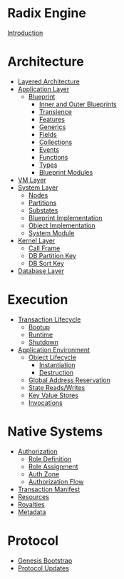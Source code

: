 # Radix Engine

[Introduction](README.md)

# Architecture

- [Layered Architecture](architecture/layers.md)
- [Application Layer](architecture/application/README.md)
  - [Blueprint](architecture/application/blueprint/README.md)
    - [Inner and Outer Blueprints](architecture/application/blueprint/inner_outer.md)
    - [Transience](architecture/application/blueprint/transience.md)
    - [Features](architecture/application/blueprint/features.md)
    - [Generics](architecture/application/blueprint/generics.md)
    - [Fields](architecture/application/blueprint/fields.md)
    - [Collections](architecture/application/blueprint/collections.md)
    - [Events](architecture/application/blueprint/events.md)
    - [Functions](architecture/application/blueprint/functions.md)
    - [Types](architecture/application/blueprint/types.md)
    - [Blueprint Modules](architecture/application/blueprint/blueprint_modules.md)
- [VM Layer](architecture/vm/README.md)
- [System Layer](architecture/system/README.md)
  - [Nodes]()
  - [Partitions]()
  - [Substates]()
  - [Blueprint Implementation]()
  - [Object Implementation]()
  - [System Module]()
- [Kernel Layer](architecture/kernel/README.md)
  - [Call Frame]()
  - [DB Partition Key]()
  - [DB Sort Key]()
- [Database Layer](architecture/database/README.md)

# Execution

- [Transaction Lifecycle](execution/lifecycle/README.md)
  - [Bootup](execution/lifecycle/bootup.md)
  - [Runtime](execution/lifecycle/runtime.md)
  - [Shutdown](execution/lifecycle/shutdown.md)
- [Application Environment](execution/environment/README.md)
  - [Object Lifecycle]()
    - [Instantiation]()
    - [Destruction]()
  - [Global Address Reservation]()
  - [State Reads/Writes]()
  - [Key Value Stores]()
  - [Invocations]()

# Native Systems

- [Authorization](native/access_control/README)
  - [Role Definition](native/access_control/role_definition.md)
  - [Role Assignment](native/access_control/role_assignment.md)
  - [Auth Zone](native/access_control/authzone.md)
  - [Authorization Flow](native/access_control/authorization.md)
- [Transaction Manifest]()
- [Resources]()
- [Royalties]()
- [Metadata]()

# Protocol
- [Genesis Bootstrap]()
- [Protocol Updates]()
 